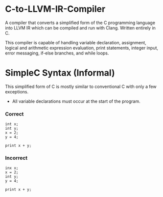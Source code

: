 # C-to-LLVM-IR-Compiler
A compiler that converts a simplified form of the C programming language into LLVM IR which can be compiled and run with Clang. Written entirely in C.

This compiler is capable of handling variable declaration, assignment, logical and arithmetic expression evaluation, print statements, integer input, error messaging, if-else branches, and while loops.

# SimpleC Syntax (Informal)
This simplified form of C is mostly similar to conventional C with only a few exceptions.

- All variable declarations must occur at the start of the program.
### Correct
```
int x;
int y;
x = 2;
y = 4;

print x + y;
```

### Incorrect
```
inx x;
x = 2;
int y;
y = 4;

print x + y;
